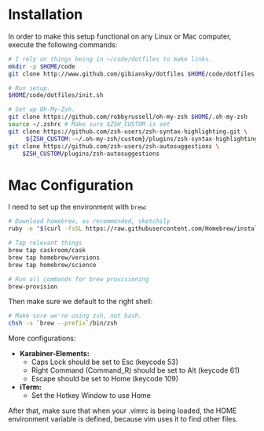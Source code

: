 Installation
============

In order to make this setup functional on any Linux or Mac computer, execute the following commands:

```bash
# I rely on things being in ~/code/dotfiles to make links.
mkdir -p $HOME/code
git clone http://www.github.com/gibiansky/dotfiles $HOME/code/dotfiles

# Run setup.
$HOME/code/dotfiles/init.sh

# Set up Oh-My-Zsh.
git clone https://github.com/robbyrussell/oh-my-zsh $HOME/.oh-my-zsh
source ~/.zshrc # Make sure $ZSH_CUSTOM is set
git clone https://github.com/zsh-users/zsh-syntax-highlighting.git \
     ${ZSH_CUSTOM:-~/.oh-my-zsh/custom}/plugins/zsh-syntax-highlighting
git clone https://github.com/zsh-users/zsh-autosuggestions \
    $ZSH_CUSTOM/plugins/zsh-autosuggestions
```

# Mac Configuration

I need to set up the environment with `brew`:
```bash
# Download homebrew, as recommended, sketchily
ruby -e "$(curl -fsSL https://raw.githubusercontent.com/Homebrew/install/master/install)"

# Tap relevant things
brew tap caskroom/cask
brew tap homebrew/versions
brew tap homebrew/science

# Run all commands for brew provisioning
brew-provision
```

Then make sure we default to the right shell:
```bash
# Make sure we're using zsh, not bash.
chsh -s `brew --prefix`/bin/zsh
```

More configurations:

- **Karabiner-Elements:**
    - Caps Lock should be set to Esc (keycode 53)
    - Right Command (Command_R) should be set to Alt (keycode 61)
    - Escape should be set to Home (keycode 109)
- **iTerm:**
    - Set the Hotkey Window to use Home

After that, make sure that when your .vimrc is being loaded, the HOME environment variable is defined, because vim uses it to find other files.
